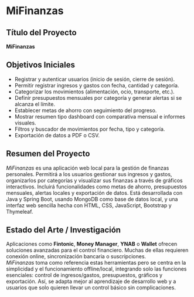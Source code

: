 # MiFinanzas

## Título del Proyecto  
**MiFinanzas**



##  Objetivos Iniciales

- Registrar y autenticar usuarios (inicio de sesión, cierre de sesión).
- Permitir registrar ingresos y gastos con fecha, cantidad y categoría.
- Categorizar los movimientos (alimentación, ocio, transporte, etc.).
- Definir presupuestos mensuales por categoría y generar alertas si se alcanza el límite.
- Establecer metas de ahorro con seguimiento del progreso.
- Mostrar resumen tipo dashboard con comparativa mensual e informes visuales.
- Filtros y buscador de movimientos por fecha, tipo y categoría.
- Exportación de datos a PDF o CSV.



## Resumen del Proyecto

*MiFinanzas* es una aplicación web local para la gestión de finanzas personales. Permitirá a los usuarios gestionar sus ingresos y gastos, organizarlos por categorías y visualizar sus finanzas a través de gráficos interactivos. Incluirá funcionalidades como metas de ahorro, presupuestos mensuales, alertas locales y exportación de datos. Está desarrollada con Java y Spring Boot, usando MongoDB como base de datos local, y una interfaz web sencilla hecha con HTML, CSS, JavaScript, Bootstrap y Thymeleaf.



##  Estado del Arte / Investigación

Aplicaciones como **Fintonic**, **Money Manager**, **YNAB** o **Wallet** ofrecen soluciones avanzadas para el control financiero. Muchas de ellas requieren conexión online, sincronización bancaria o suscripciones.  
*MiFinanzas* toma como referencia estas herramientas pero se centra en la simplicidad y el funcionamiento offline/local, integrando solo las funciones esenciales: control de ingresos/gastos, presupuestos, gráficos y exportación. Así, se adapta mejor al aprendizaje de desarrollo web y a usuarios que solo quieren llevar un control básico sin complicaciones.
